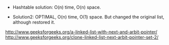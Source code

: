 * Hashtable solution: O(n) time, O(n) space.

* Solution2: OPTIMAL, O(n) time, O(1) space. But changed the original list, although restored it.

http://www.geeksforgeeks.org/a-linked-list-with-next-and-arbit-pointer/
http://www.geeksforgeeks.org/clone-linked-list-next-arbit-pointer-set-2/
